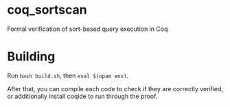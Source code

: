 # coq_sortscan
Formal verification of sort-based query execution in Coq

# Building
Run `bash build.sh`, then `eval $(opam env)`.

After that, you can compile each code to check if they are correctly verified, or additionally install coqide to run through the proof.
